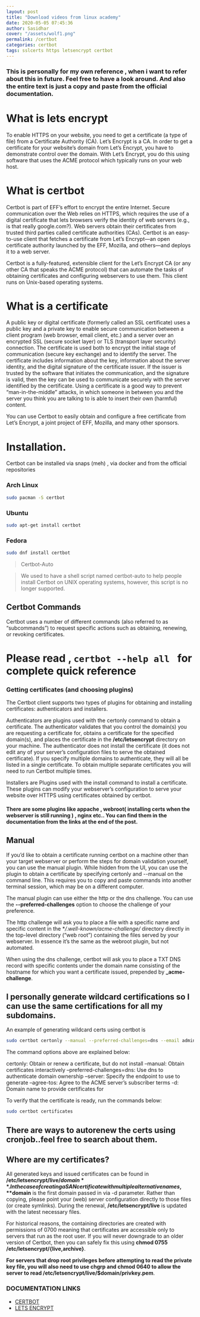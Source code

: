 ```yaml
---
layout: post
title: "Download videos from linux academy"
date: 2020-05-05 07:45:36
author: Sasidhar
cover: "/assets/wolf1.png"
permalink: /certbot
categories: certbot
tags: sslcerts https letsencrypt certbot
---
```


### This is personally for my own reference , when i want to refer about this in future. Feel free to have a look around. And also the entire text is just a copy and paste from the official documentation.

# What is lets encrypt

To enable HTTPS on your website, you need to get a certificate (a type of file) from a Certificate Authority (CA). Let’s Encrypt is a CA. In order to get a certificate for your website’s domain from Let’s Encrypt, you have to demonstrate control over the domain. With Let’s Encrypt, you do this using software that uses the ACME protocol which typically runs on your web host.

# What is certbot

Certbot is part of EFF’s effort to encrypt the entire Internet. Secure communication over the Web relies on HTTPS, which requires the use of a digital certificate that lets browsers verify the identity of web servers (e.g., is that really google.com?). Web servers obtain their certificates from trusted third parties called certificate authorities (CAs). Certbot is an easy-to-use client that fetches a certificate from Let’s Encrypt—an open certificate authority launched by the EFF, Mozilla, and others—and deploys it to a web server.

Certbot is a fully-featured, extensible client for the Let’s Encrypt CA (or any other CA that speaks the ACME protocol) that can automate the tasks of obtaining certificates and configuring webservers to use them. This client runs on Unix-based operating systems.

# What is a certificate

A public key or digital certificate (formerly called an SSL certificate) uses a public key and a private key to enable secure communication between a client program (web browser, email client, etc.) and a server over an encrypted SSL (secure socket layer) or TLS (transport layer security) connection. The certificate is used both to encrypt the initial stage of communication (secure key exchange) and to identify the server. The certificate includes information about the key, information about the server identity, and the digital signature of the certificate issuer. If the issuer is trusted by the software that initiates the communication, and the signature is valid, then the key can be used to communicate securely with the server identified by the certificate. Using a certificate is a good way to prevent “man-in-the-middle” attacks, in which someone in between you and the server you think you are talking to is able to insert their own (harmful) content.

You can use Certbot to easily obtain and configure a free certificate from Let’s Encrypt, a joint project of EFF, Mozilla, and many other sponsors.

# Installation.

Certbot can be installed via snaps (meh) , via docker and from the official repositories

### Arch Linux

```sh
sudo pacman -S certbot

```

### Ubuntu

```sh
sudo apt-get install certbot
```

### Fedora

```sh
sudo dnf install certbot
```

> Certbot-Auto

> We used to have a shell script named certbot-auto to help people install Certbot on UNIX operating systems, however, this script is no longer supported.

## Certbot Commands

Certbot uses a number of different commands (also referred to as “subcommands”) to request specific actions such as obtaining, renewing, or revoking certificates.

# Please read , `certbot --help all ` for complete quick reference

### Getting certificates (and choosing plugins)

The Certbot client supports two types of plugins for obtaining and installing certificates: authenticators and installers.

Authenticators are plugins used with the certonly command to obtain a certificate. The authenticator validates that you control the domain(s) you are requesting a certificate for, obtains a certificate for the specified domain(s), and places the certificate in the **/etc/letsencrypt** directory on your machine. The authenticator does not install the certificate (it does not edit any of your server’s configuration files to serve the obtained certificate). If you specify multiple domains to authenticate, they will all be listed in a single certificate. To obtain multiple separate certificates you will need to run Certbot multiple times.

Installers are Plugins used with the install command to install a certificate. These plugins can modify your webserver’s configuration to serve your website over HTTPS using certificates obtained by certbot.

#### There are some plugins like appache , webroot( installing certs when the webserver is still running ) , nginx etc.. You can find them in the documentation from the links at the end of the post.

## Manual

If you’d like to obtain a certificate running certbot on a machine other than your target webserver or perform the steps for domain validation yourself, you can use the manual plugin. While hidden from the UI, you can use the plugin to obtain a certificate by specifying certonly and --manual on the command line. This requires you to copy and paste commands into another terminal session, which may be on a different computer.

The manual plugin can use either the http or the dns challenge. You can use the **--preferred-challenges** option to choose the challenge of your preference.

The http challenge will ask you to place a file with a specific name and specific content in the \*_/.well-known/acme-challenge/_ directory directly in the top-level directory (“web root”) containing the files served by your webserver. In essence it’s the same as the webroot plugin, but not automated.

When using the dns challenge, certbot will ask you to place a TXT DNS record with specific contents under the domain name consisting of the hostname for which you want a certificate issued, prepended by **\_acme-challenge**.

## I personally generate wildcard certifications so I can use the same certifications for all my subdomains.

An example of generating wildcard certs using certbot is

```sh
sudo certbot certonly --manual --preferred-challenges=dns --email admin@example.com --server https://acme-v02.api.letsencrypt.org/directory --agree-tos -d example.com -d *.example.com
```

The command options above are explained below:

certonly: Obtain or renew a certificate, but do not install
–manual: Obtain certificates interactively
–preferred-challenges=dns: Use dns to authenticate domain ownership
–server: Specify the endpoint to use to generate
–agree-tos: Agree to the ACME server’s subscriber terms
-d: Domain name to provide certificates for

To verify that the certificate is ready, run the commands below:

```sh
sudo certbot certificates
```

## There are ways to autorenew the certs using cronjob..feel free to search about them.

## Where are my certificates?

All generated keys and issued certificates can be found in **/etc/letsencrypt/live/$domain**. In the case of creating a SAN certificate with multiple alternative names, **$domain** is the first domain passed in via -d parameter. Rather than copying, please point your (web) server configuration directly to those files (or create symlinks). During the renewal, **/etc/letsencrypt/live** is updated with the latest necessary files.

For historical reasons, the containing directories are created with permissions of 0700 meaning that certificates are accessible only to servers that run as the root user. If you will never downgrade to an older version of Certbot, then you can safely fix this using **chmod 0755 /etc/letsencrypt/{live,archive}**.

**For servers that drop root privileges before attempting to read the private key file, you will also need to use chgrp and chmod 0640 to allow the server to read /etc/letsencrypt/live/$domain/privkey.pem**.

### DOCUMENTATION LINKS

- [CERTBOT](https://certbot.eff.org/)
- [LETS ENCRYPT](https://letsencrypt.org/)
